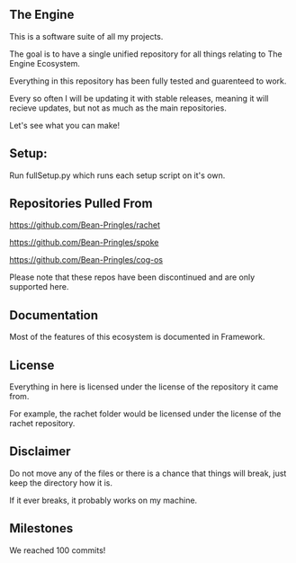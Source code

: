 ## The Engine

This is a software suite of all my projects.

The goal is to have a single unified repository for all things relating to The Engine Ecosystem.

Everything in this repository has been fully tested and guarenteed to work. 

Every so often I will be updating it with stable releases, meaning it will recieve updates, but not as much as the main repositories.

Let's see what you can make!

## Setup:

Run fullSetup.py which runs each setup script on it's own.

## Repositories Pulled From

https://github.com/Bean-Pringles/rachet

https://github.com/Bean-Pringles/spoke

https://github.com/Bean-Pringles/cog-os

Please note that these repos have been discontinued and are only supported here.

## Documentation

Most of the features of this ecosystem is documented in Framework.

## License 

Everything in here is licensed under the license of the repository it came from. 

For example, the rachet folder would be licensed under the license of the rachet repository. 

## Disclaimer

Do not move any of the files or there is a chance that things will break,
just keep the directory how it is.

If it ever breaks, it probably works on my machine.

## Milestones

We reached 100 commits!
